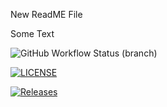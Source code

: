 New ReadME File

Some Text

![GitHub Workflow Status (branch)](https://img.shields.io/github/actions/workflow/status/Jimbo8927/sem/main.yml?branch=master)

[![LICENSE](https://img.shields.io/github/license/<github-username>/sem.svg?style=flat-square)](https://github.com/Jimbo8927/sem/blob/master/LICENSE)

[![Releases](https://img.shields.io/github/release/<github-username>/sem/all.svg?style=flat-square)](https://github.com/Jimbo8927/sem/releases)